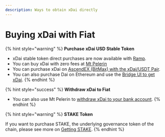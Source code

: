 ```yaml
---
description: Ways to obtain xDai directly
---
```


# Buying xDai with Fiat

{% hint style="warning" %}
**Purchase** **xDai USD Stable Token**

* xDai stable token direct purchases are now available with [Ramp](ramp-network.md).
* You can buy xDai with zero fees at [Mt Pelerin](https://www.mtpelerin.com/buy-xdai)
* You can purchase xDai on [AscendEX \(BitMax\) with the xDai/USDT Pair](https://ascendex.com/en/basic/cashtrade-spottrading/usdt/xdai).
* You can also purchase Dai on Ethereum and use the [Bridge UI to get xDai](../../bridges/converting-xdai-via-bridge/).
{% endhint %}

{% hint style="success" %}
**Withdraw xDai to Fiat**

* You can also use Mt Pelerin to [withdraw xDai to your bank account](https://www.mtpelerin.com/sell-xdai).
{% endhint %}

{% hint style="warning" %}
**STAKE Token**

If you want to purchase STAKE, the underlying governance token of the chain, please see more on [Getting STAKE](../../../for-stakers/stake-token/get-stake/).
{% endhint %}



